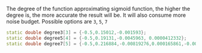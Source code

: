The degree of the function approximating sigmoid function, the higher the degree is, the more accurate the result will be. It will also consume more noise budget. Possible options are `3`, `5`, `7`

```c++
static double degree3[3] = {-0.5,0.15012,-0.001593};
static double degree5[4] = {-0.5,0.19131,-0.0045963, 0.0000412332};
static double degree7[5] = {-0.5,0.216884,-0.00819276,0.000165861,-0.00000119581};
```